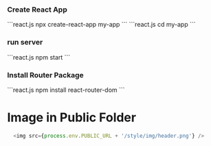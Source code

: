 <h3>Create React App</h3>
```react.js
  npx create-react-app my-app
```
```react.js
  cd my-app
```
<h3>run server</h3>
```react.js
  npm start
```
<h3>Install Router Package</h3>
```react.js
  npm install react-router-dom
```

# Image in Public Folder

```react.js
  <img src={process.env.PUBLIC_URL + '/style/img/header.png'} />
```
